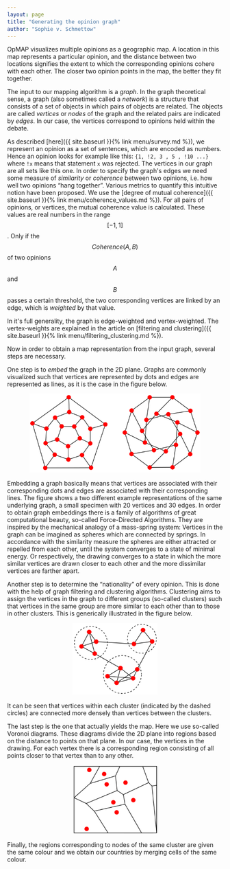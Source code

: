 ```yaml
---
layout: page
title: "Generating the opinion graph"
author: "Sophie v. Schmettow"
---
```



OpMAP visualizes multiple opinions as a geographic map. A location in this map represents a particular opinion, and the distance between two locations signifies the extent to which the corresponding opinions cohere with each other. The closer two opinion points in the map, the better they fit together.

The input to our mapping algorithm is a *graph*. In the graph theoretical sense, a graph (also sometimes called a *network*) is a structure that consists of a set of objects in which pairs of objects are related. The objects are called *vertices* or *nodes* of the graph and the related pairs are indicated by *edges*. In our case, the vertices correspond to opinions held within the debate. 

As described [here]({{ site.baseurl }}{% link menu/survey.md %}), we represent an opinion as a set of sentences, which are encoded as numbers. 
Hence an opinion looks for example like this: `{1, !2, 3 , 5 , !10 ...}` where `!x` means that statement `x` was rejected. 
The vertices in our graph are all sets like this one.
In order to specify the graph's edges we need some measure of *similarity* or *coherence* between two opinions, i.e. how well two opinions “hang together”. Various metrics to quantify this intuitive notion have been proposed. We use the [degree of mutual coherence]({{ site.baseurl }}{% link menu/coherence_values.md %}). For all pairs of opinions, or vertices, the mutual coherence value is calculated. These values are real numbers in the range $$[-1,1]$$. Only if the $$Coherence(A,B)$$ of two opinions $$A$$ and $$B$$ passes a certain threshold, the two corresponding vertices are linked by an edge, which is *weighted* by that value. 

In it's full generality, the graph is edge-weighted and vertex-weighted. The vertex-weights are explained in the article on [filtering and clustering]({{ site.baseurl }}{% link menu/filtering_clustering.md %}).

Now in order to obtain a map representation from the input graph, several steps are necessary. 

One step is to *embed* the graph in the 2D plane. Graphs are commonly visualized such that vertices are represented by dots and edges are represented
as lines, as it is the case in the figure below.
<p align="center">
  <img src="images/01_embed.png" width="400">
</p>
Embedding a graph basically means that vertices are associated with their corresponding dots and edges are associated with their corresponding lines. The figure shows a two different example representations of the same underlying graph, a small specimen with 20 vertices and 30 edges. In order to obtain graph embeddings there is a family of algorithms of great computational beauty, so-called Force-Directed Algorithms. They are inspired by the mechanical analogy of a mass-spring  system: Vertices in the graph can be imagined as spheres which are connected by springs. In accordance with the similarity measure the spheres are either attracted  or repelled from each other, until the system converges to a state of minimal energy. Or respectively, the drawing converges to a state in which the more similar vertices are drawn closer to each other and the more dissimilar vertices are farther apart. 

Another step is to determine the “nationality” of every opinion. This is done with the help of graph filtering and clustering algorithms. Clustering aims to assign the vertices in the graph to different groups (so-called clusters) such that vertices in the same group are more similar to each other than to those in other clusters. This is generically illustrated in the figure below. 
<p align="center">
  <img src="images/02_cluster.png" width="200">
</p>
It can be seen that vertices within each cluster (indicated by the dashed circles) are connected more densely than vertices between the clusters.

The last step is the one that actually yields the map. Here we use so-called Voronoi diagrams. These diagrams divide the 2D plane into regions based on the distance to points on that plane. In our case, the vertices in the drawing. For each vertex there is a corresponding region consisting of all points closer to that vertex than to any other. 
<p align="center">
  <img src="images/03_voronoi.png" width="200">
</p>
Finally, the regions corresponding to nodes of the same cluster are given the same colour and we obtain our countries by merging cells of the same colour.